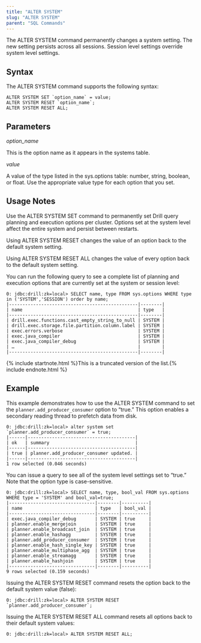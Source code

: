```yaml
---
title: "ALTER SYSTEM"
slug: "ALTER SYSTEM"
parent: "SQL Commands"
---
```

The ALTER SYSTEM command permanently changes a system setting. The new setting
persists across all sessions. Session level settings override system level
settings.

## Syntax

The ALTER SYSTEM command supports the following syntax:

    ALTER SYSTEM SET `option_name` = value;
    ALTER SYSTEM RESET `option_name`;
    ALTER SYSTEM RESET ALL;

## Parameters

*option_name*

This is the option name as it appears in the systems table.

_value_

A value of the type listed in the sys.options table: number, string, boolean,
or float. Use the appropriate value type for each option that you set.

## Usage Notes

Use the ALTER SYSTEM SET command to permanently set Drill query planning and
execution options per cluster. Options set at the system level affect the
entire system and persist between restarts.

Using ALTER SYSTEM RESET changes the value of an option back to the default system setting.

Using ALTER SYSTEM RESET ALL changes the value of every option back to the default system setting.

You can run the following query to see a complete list of planning and
execution options that are currently set at the system or session level:

    0: jdbc:drill:zk=local> SELECT name, type FROM sys.options WHERE type in ('SYSTEM','SESSION') order by name;
    |------------------------------------------------|--------|
    | name                                           | type   |
    |------------------------------------------------|--------|
    | drill.exec.functions.cast_empty_string_to_null | SYSTEM |
    | drill.exec.storage.file.partition.column.label | SYSTEM |
    | exec.errors.verbose                            | SYSTEM |
    | exec.java_compiler                             | SYSTEM |
    | exec.java_compiler_debug                       | SYSTEM |
    | …                                              |        |
    |------------------------------------------------|--------|

{% include startnote.html %}This is a truncated version of the list.{% include endnote.html %}

## Example

This example demonstrates how to use the ALTER SYSTEM command to set the
`planner.add_producer_consumer` option to “true.” This option enables a
secondary reading thread to prefetch data from disk.

    0: jdbc:drill:zk=local> alter system set `planner.add_producer_consumer` = true;
    |------|----------------------------------------|
    | ok   | summary                                |
    |------|----------------------------------------|
    | true | planner.add_producer_consumer updated. |
    |------|----------------------------------------|
    1 row selected (0.046 seconds)

You can issue a query to see all of the system level settings set to “true.”
Note that the option type is case-sensitive.

    0: jdbc:drill:zk=local> SELECT name, type, bool_val FROM sys.options WHERE type = 'SYSTEM' and bool_val=true;
    |--------------------------------|--------|----------|
    | name                           | type   | bool_val |
    |--------------------------------|--------|----------|
    | exec.java_compiler_debug       | SYSTEM | true     |
    | planner.enable_mergejoin       | SYSTEM | true     |
    | planner.enable_broadcast_join  | SYSTEM | true     |
    | planner.enable_hashagg         | SYSTEM | true     |
    | planner.add_producer_consumer  | SYSTEM | true     |
    | planner.enable_hash_single_key | SYSTEM | true     |
    | planner.enable_multiphase_agg  | SYSTEM | true     |
    | planner.enable_streamagg       | SYSTEM | true     |
    | planner.enable_hashjoin        | SYSTEM | true     |
    |--------------------------------|--------|----------|
    9 rows selected (0.159 seconds)

Issuing the ALTER SYSTEM RESET command resets the option back to the default system value (false):

    0: jdbc:drill:zk=local> ALTER SYSTEM RESET `planner.add_producer_consumer`;

Issuing the ALTER SYSTEM RESET ALL command resets all options back to their default system values:

    0: jdbc:drill:zk=local> ALTER SYSTEM RESET ALL;

